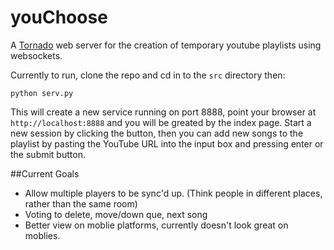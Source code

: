 youChoose
=========

A [Tornado](http://www.tornadoweb.org/en/stable/) web server for the creation of temporary youtube playlists using websockets. 

Currently to run, clone the repo and cd in to the `src` directory then:

    python serv.py
    
This will create a new service running on port 8888, point your browser at `http://localhost:8888` and you will be greated by the index page. Start a new session by clicking the button, then you can add new songs to the playlist by pasting the YouTube URL into the input box and pressing enter or the submit button.


##Current Goals

* Allow multiple players to be sync'd up. (Think people in different places, rather than the same room)
* Voting to delete, move/down que, next song
* Better view on moblie platforms, currently doesn't look great on moblies.

